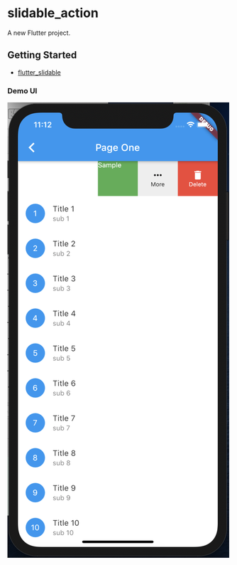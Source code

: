 # slidable_action

A new Flutter project.

## Getting Started
- [flutter_slidable](https://pub.dev/packages/flutter_slidable)

### Demo UI
![how to run](https://github.com/Win-Lwin-Oo/test_flutter/blob/master/slidable_action/test_img/Screen%20Shot%202020-09-06%20at%2011.12.12%20PM.png?raw=true)
